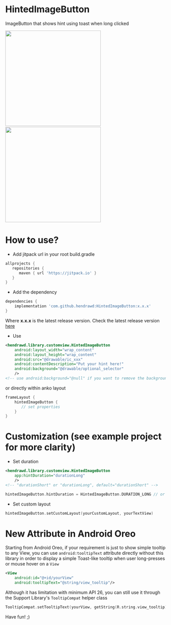 # HintedImageButton

ImageButton that shows hint using toast when long clicked

<img src="https://user-images.githubusercontent.com/9481791/48111769-a0235d00-e285-11e8-9ffe-0029d801c74f.jpg" width="300px"/>&nbsp;&nbsp;&nbsp;<img src="https://user-images.githubusercontent.com/9481791/58359578-56f7cb00-7eae-11e9-9299-ebdb2f8b7e97.jpg" width="300px"/>

# How to use?
- Add jitpack url in your root build.gradle
```gradle
allprojects {
   repositories {
      maven { url 'https://jitpack.io' }
   }
}
```
- Add the dependency
```gradle
dependencies {
    implementation 'com.github.hendrawd:HintedImageButton:x.x.x'
}
```
Where **x.x.x** is the latest release version. Check the latest release version [here](https://github.com/hendrawd/HintedImageButton/releases)
- Use
```XML
<hendrawd.library.customview.HintedImageButton
    android:layout_width="wrap_content"
    android:layout_height="wrap_content"
    android:src="@drawable/ic_xxx"
    android:contentDescription="Put your hint here!"
    android:background="@drawable/optional_selector"
    />
<!-- use android:background="@null" if you want to remove the background-->
```
or directly within anko layout
```kotlin
frameLayout { 
    hintedImageButton { 
       // set properties
    }
}
```

# Customization (see example project for more clarity)
- Set duration
```XML
<hendrawd.library.customview.HintedImageButton
    app:hintDuration="durationLong"
    />
<!-- "durationShort" or "durationLong", default="durationShort" -->
```
```kotlin
hintedImageButton.hintDuration = HintedImageButton.DURATION_LONG // or HintedImageButton.DURATION_SHORT
```
- Set custom layout
```kotlin
hintedImageButton.setCustomLayout(yourCustomLayout, yourTextView)
```

# New Attribute in Android Oreo

Starting from Android Oreo, if your requirement is just to show simple tooltip to any View, you can use `android:tooltipText` attribute directly without this library in order to display a simple Toast-like tooltip when user long-presses or mouse hover on a `View`
```xml
<View
    android:id="@+id/yourView"
    android:tooltipText="@string/view_tooltip"/>
```
Although it has limitation with minimum API 26, you can still use it through the Support Library's `TooltipCompat` helper class
```kotlin
TooltipCompat.setTooltipText(yourView, getString(R.string.view_tooltip))
```
Have fun! ;)
